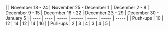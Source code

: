 | | November 18 - 24 |  November 25 - December 1 | December 2 - 8 | December 9 - 15 | December 16 - 22 | December 23 - 29 | December 30 - January 5 |
| ---- | ---- | ----- | ------ | ----- | ----- | ----- |
| Push-ups | 10 | 12 | 14 | 12 | 14 | 16 |
| Pull-ups | 2 | 3 | 4 | 3 | 4 | 5 |